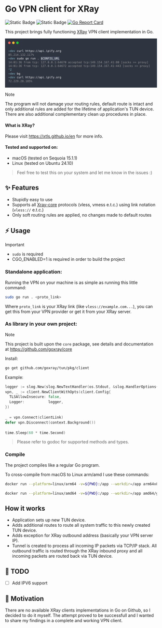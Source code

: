 # Go VPN client for XRay
![Static Badge](https://img.shields.io/badge/OS-macOS%20%7C%20Linux-blue?style=flat&logo=linux&logoColor=white&logoSize=auto&color=blue)
![Static Badge](https://img.shields.io/badge/Go-1.21+-00ADD8?style=flat&logo=go&logoColor=white)
[![Go Report Card](https://goreportcard.com/badge/github.com/goxray/tun)](https://goreportcard.com/report/github.com/goxray/tun)

This project brings fully functioning [XRay](https://github.com/XTLS/Xray-core) VPN client implementation in Go.

<img alt="Terminal example output" align="center" src="/.github/images/carbon.png">

> [!NOTE]
> The program will not damage your routing rules, default route is intact and only additional rules are added for the lifetime of application's TUN device. There are also additional complementary clean up procedures in place.

#### What is XRay?
Please visit https://xtls.github.io/en for more info.

#### Tested and supported on:
- macOS (tested on Sequoia 15.1.1)
- Linux (tested on Ubuntu 24.10)

> Feel free to test this on your system and let me know in the issues :)

## ✨ Features
- Stupidly easy to use
- Supports all [Xray-core](https://github.com/XTLS/Xray-core) protocols (vless, vmess e.t.c.) using link notation (`vless://` e.t.c.)
- Only soft routing rules are applied, no changes made to default routes

## ⚡️ Usage
> [!IMPORTANT]
> - `sudo` is required
> - CGO_ENABLED=1 is required in order to build the project

### Standalone application:

Running the VPN on your machine is as simple as running this little command:
```bash
sudo go run . <proto_link>
```

Where `proto_link` is your XRay link (like `vless://example.com...`), you can get this from your VPN provider or get it from your XRay server.

### As library in your own project:
> [!NOTE]
> This project is built upon the `core` package, see details and documentation at https://github.com/goxray/core

Install:
```bash
go get github.com/goxray/tun/pkg/client
```

Example:
```go
logger := slog.New(slog.NewTextHandler(os.Stdout, &slog.HandlerOptions{Level: slog.LevelError}))
vpn, _ := client.NewClientWithOpts(client.Config{
  TLSAllowInsecure: false,
  Logger:           logger,
})

_ = vpn.Connect(clientLink)
defer vpn.Disconnect(context.Background())

time.Sleep(60 * time.Second)
```

> Please refer to godoc for supported methods and types.

### Compile

The project compiles like a regular Go program.

To cross-compile from macOS to Linux arm/amd I use these commands:
```bash
docker run --platform=linux/arm64 -v=${PWD}:/app --workdir=/app arm64v8/golang:1.23 env GOARCH=arm64 go build -o goxray_cli_linux_arm64 .
```
```bash
docker run --platform=linux/amd64 -v=${PWD}:/app --workdir=/app amd64/golang:1.23 env GOARCH=amd64 go build -o goxray_cli_linux_amd64 .
```

## How it works
- Application sets up new TUN device.
- Adds additional routes to route all system traffic to this newly created TUN device.
- Adds exception for XRay outbound address (basically your VPN server IP).
- Tunnel is created to process all incoming IP packets via TCP/IP stack. All outbound traffic is routed through the XRay inbound proxy and all incoming packets are routed back via TUN device.

## 📝 TODO
- [ ] Add IPV6 support

## 🎯 Motivation
There are no available XRay clients implementations in Go on Github, so I decided to do it myself. The attempt proved to be successfull and I wanted to share my findings in a complete and working VPN client.

